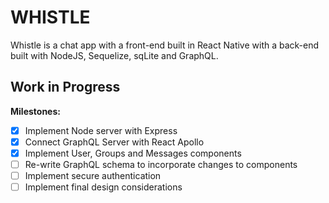 # WHISTLE

  Whistle is a chat app with a front-end built in React Native with a back-end built with NodeJS, Sequelize, sqLite and GraphQL.  
  

## Work in Progress

**Milestones:**  

 - [x] Implement Node server with Express
 - [x] Connect GraphQL Server with React Apollo      
 - [x] Implement User, Groups and Messages components 
 - [ ] Re-write GraphQL schema to incorporate changes to components
 - [ ] Implement secure authentication
 - [ ] Implement final design considerations